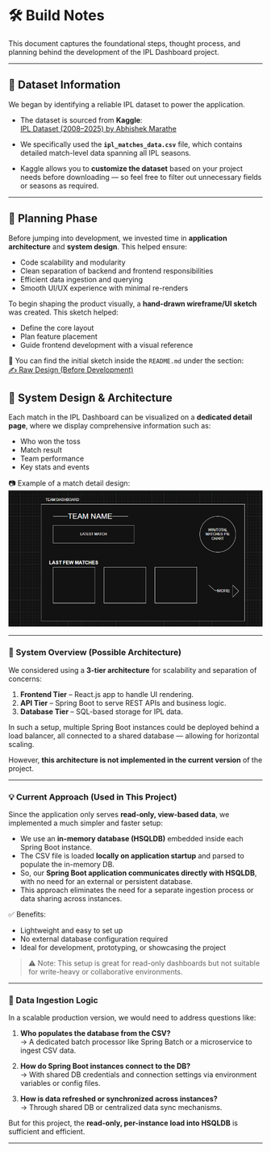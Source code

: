 # 🛠️ Build Notes

This document captures the foundational steps, thought process, and planning behind the development of the IPL Dashboard project.

---

## 📂 Dataset Information

We began by identifying a reliable IPL dataset to power the application.

- The dataset is sourced from **Kaggle**:  
  [IPL Dataset (2008–2025) by Abhishek Marathe](https://www.kaggle.com/datasets/maratheabhishek/ipl-dataset-2008-to-2025?utm_source=chatgpt.com&select=ipl_matches_data.csv)

- We specifically used the **`ipl_matches_data.csv`** file, which contains detailed match-level data spanning all IPL seasons.

- Kaggle allows you to **customize the dataset** based on your project needs before downloading — so feel free to filter out unnecessary fields or seasons as required.

---

## 🧠 Planning Phase

Before jumping into development, we invested time in **application architecture** and **system design**. This helped ensure:

- Code scalability and modularity
- Clean separation of backend and frontend responsibilities
- Efficient data ingestion and querying
- Smooth UI/UX experience with minimal re-renders

To begin shaping the product visually, a **hand-drawn wireframe/UI sketch** was created. This sketch helped:

- Define the core layout
- Plan feature placement
- Guide frontend development with a visual reference

📌 You can find the initial sketch inside the `README.md` under the section:  
[✍️ Raw Design (Before Development)](README.md#️-raw-design-before-development)

## 🧱 System Design & Architecture

Each match in the IPL Dashboard can be visualized on a **dedicated detail page**, where we display comprehensive information such as:

- Who won the toss
- Match result
- Team performance
- Key stats and events

📷 Example of a match detail design:  
![Second Page](./Designs/SecondPage.png)

---

### 🧩 System Overview (Possible Architecture)

We considered using a **3-tier architecture** for scalability and separation of concerns:

1. **Frontend Tier** – React.js app to handle UI rendering.
2. **API Tier** – Spring Boot to serve REST APIs and business logic.
3. **Database Tier** – SQL-based storage for IPL data.

In such a setup, multiple Spring Boot instances could be deployed behind a load balancer, all connected to a shared database — allowing for horizontal scaling.

However, **this architecture is not implemented in the current version** of the project.

---

### 💡 Current Approach (Used in This Project)

Since the application only serves **read-only, view-based data**, we implemented a much simpler and faster setup:

- We use an **in-memory database (HSQLDB)** embedded inside each Spring Boot instance.
- The CSV file is loaded **locally on application startup** and parsed to populate the in-memory DB.
- So, our **Spring Boot application communicates directly with HSQLDB**, with no need for an external or persistent database.
- This approach eliminates the need for a separate ingestion process or data sharing across instances.

✅ Benefits:

- Lightweight and easy to set up
- No external database configuration required
- Ideal for development, prototyping, or showcasing the project

> ⚠️ Note: This setup is great for read-only dashboards but not suitable for write-heavy or collaborative environments.

---

### 🔄 Data Ingestion Logic

In a scalable production version, we would need to address questions like:

1. **Who populates the database from the CSV?**  
   → A dedicated batch processor like Spring Batch or a microservice to ingest CSV data.

2. **How do Spring Boot instances connect to the DB?**  
   → With shared DB credentials and connection settings via environment variables or config files.

3. **How is data refreshed or synchronized across instances?**  
   → Through shared DB or centralized data sync mechanisms.

But for this project, the **read-only, per-instance load into HSQLDB** is sufficient and efficient.

---
